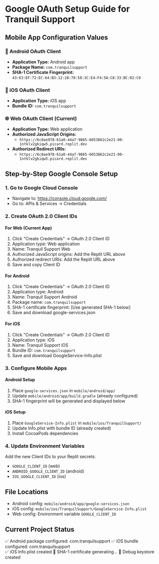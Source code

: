 # Google OAuth Setup Guide for Tranquil Support

## Mobile App Configuration Values

### 🤖 Android OAuth Client
- **Application Type:** Android app
- **Package Name:** `com.tranquilsupport`
- **SHA-1 Certificate Fingerprint:** `43:63:EF:72:EC:64:B3:12:28:70:58:3C:E4:F4:5A:C8:33:BC:02:C0`

### 📱 iOS OAuth Client  
- **Application Type:** iOS app
- **Bundle ID:** `com.tranquilsupport`

### 🌐 Web OAuth Client (Current)
- **Application Type:** Web application
- **Authorized JavaScript Origins:**
  - `https://6c8ae978-61a0-44a7-9865-6053862c2e21-00-1ntklv2gkiqw5.picard.replit.dev`
- **Authorized Redirect URIs:**
  - `https://6c8ae978-61a0-44a7-9865-6053862c2e21-00-1ntklv2gkiqw5.picard.replit.dev`

## Step-by-Step Google Console Setup

### 1. Go to Google Cloud Console
- Navigate to: https://console.cloud.google.com/
- Go to: APIs & Services → Credentials

### 2. Create OAuth 2.0 Client IDs

#### For Web (Current App)
1. Click "Create Credentials" → OAuth 2.0 Client ID
2. Application type: Web application
3. Name: Tranquil Support Web
4. Authorized JavaScript origins: Add the Replit URL above
5. Authorized redirect URIs: Add the Replit URL above
6. Save and copy Client ID

#### For Android
1. Click "Create Credentials" → OAuth 2.0 Client ID  
2. Application type: Android
3. Name: Tranquil Support Android
4. Package name: `com.tranquilsupport`
5. SHA-1 certificate fingerprint: [Use generated SHA-1 below]
6. Save and download google-services.json

#### For iOS
1. Click "Create Credentials" → OAuth 2.0 Client ID
2. Application type: iOS
3. Name: Tranquil Support iOS  
4. Bundle ID: `com.tranquilsupport`
5. Save and download GoogleService-Info.plist

### 3. Configure Mobile Apps

#### Android Setup
1. Place `google-services.json` in `mobile/android/app/`
2. Update `mobile/android/app/build.gradle` (already configured)
3. SHA-1 fingerprint will be generated and displayed below

#### iOS Setup  
1. Place `GoogleService-Info.plist` in `mobile/ios/TranquilSupport/`
2. Update Info.plist with bundle ID (already created)
3. Install CocoaPods dependencies

### 4. Update Environment Variables
Add the new Client IDs to your Replit secrets:
- `GOOGLE_CLIENT_ID` (web)
- `ANDROID_GOOGLE_CLIENT_ID` (android)  
- `IOS_GOOGLE_CLIENT_ID` (ios)

## File Locations
- Android config: `mobile/android/app/google-services.json`
- iOS config: `mobile/ios/TranquilSupport/GoogleService-Info.plist`
- Web config: Environment variable `GOOGLE_CLIENT_ID`

## Current Project Status
✅ Android package configured: com.tranquilsupport
✅ iOS bundle configured: com.tranquilsupport  
✅ iOS Info.plist created
🔄 SHA-1 certificate generating...
🔄 Debug keystore created